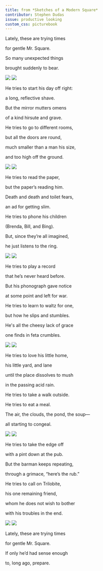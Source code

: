 ```yaml
---
title: from *Sketches of a Modern Square*
contributor: Stephen Dudas
issue: productive looking
custom_css: picturebook
---
```


<div id="book">
<div class="stanza">
<div>
<p>Lately, these are trying times</p>
<p>for gentle Mr. Square.</p>
<p>So many unexpected things</p>
<p>brought suddenly to bear.</p>
</div>
</div>
<img src="/assets/images/dudas-sketches/1.png">
<img src="/assets/images/dudas-sketches/2.png">
<div class="stanza">
<div>
<p>He tries to start his day off right:</p>
<p>a long, reflective shave.</p>
<p>But the mirror mutters omens</p>
<p>of a kind hirsute and grave.</p>
</div>
</div>
<div class="stanza">
<div>
<p>He tries to go to different rooms,</p>
<p>but all the doors are round,</p>
<p>much smaller than a man his size,</p>
<p>and too high off the ground.</p>
</div>
</div>
<img src="/assets/images/dudas-sketches/3.png">
<img src="/assets/images/dudas-sketches/4.png">
<div class="stanza">
<div>
<p>He tries to read the paper,</p>
<p>but the paper’s reading him.</p>
<p>Death and death and toilet fears,</p>
<p>an ad for getting slim.</p>
</div>
</div>
<div class="stanza">
<div>
<p>He tries to phone his children</p>
<p>(Brenda, Bill, and Bing).</p>
<p>But, since they’re all imagined,</p>
<p>he just listens to the ring.</p>
</div>
</div>
<img src="/assets/images/dudas-sketches/5.png">
<img src="/assets/images/dudas-sketches/6.png">
<div class="stanza">
<div>
<p>He tries to play a record</p>
<p>that he’s never heard before.</p>
<p>But his phonograph gave notice</p>
<p>at some point and left for war.</p>
</div>
</div>
<div class="stanza">
<div>
<p>He tries to learn to waltz for one,</p>
<p>but how he slips and stumbles.</p>
<p>He's all the cheesy lack of grace</p>
<p>one finds in feta crumbles.</p>
</div>
</div>
<img src="/assets/images/dudas-sketches/7.png">
<img src="/assets/images/dudas-sketches/8.png">
<div class="stanza">
<div>
<p>He tries to love his little home,</p>
<p>his little yard, and lane</p>
<p>until the place dissolves to mush</p>
<p>in the passing acid rain.</p>
</div>
</div>
<div class="stanza">
<div>
<p>He tries to take a walk outside.</p>
<p>He tries to eat a meal.</p>
<p>The air, the clouds, the pond, the soup—</p>
<p>all starting to congeal.</p>
</div>
</div>
<img src="/assets/images/dudas-sketches/9.png">
<img src="/assets/images/dudas-sketches/10.png">
<div class="stanza">
<div>
<p>He tries to take the edge off</p>
<p>with a pint down at the pub.</p>
<p>But the barman keeps repeating,</p>
<p>through a grimace, “here’s the rub.”</p>
</div>
</div>
<div class="stanza">
<div>
<p>He tries to call on Trilobite,</p>
<p>his one remaining friend,</p>
<p>whom he does not wish to bother</p>
<p>with his troubles in the end.</p>
</div>
</div>
<img src="/assets/images/dudas-sketches/11.png">
<img src="/assets/images/dudas-sketches/12.png">
<div class="stanza">
<div>
<p>Lately, these are trying times</p>
<p>for gentle Mr. Square.</p>
<p>If only he’d had sense enough</p>
<p>to, long ago, prepare.</p>
</div>
</div>
</div>
